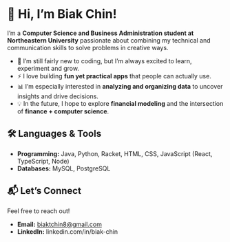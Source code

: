 # 👋 Hi, I’m Biak Chin! #

I’m a **Computer Science and Business Administration student at Northeastern University** passionate about combining my technical and communication skills to solve problems in creative ways.  

- 🌱 I’m still fairly new to coding, but I’m always excited to learn, experiment and grow.  
- ⚡ I love building **fun yet practical apps** that people can actually use.  
- 📊 I’m especially interested in **analyzing and organizing data** to uncover insights and drive decisions.  
- 💡 In the future, I hope to explore **financial modeling** and the intersection of **finance + computer science**.  


## 🛠️ Languages & Tools ##  
- **Programming:** Java, Python, Racket, HTML, CSS, JavaScript (React, TypeScript, Node)  
- **Databases:** MySQL, PostgreSQL


## 📬 Let’s Connect ##
Feel free to reach out!  
- **Email:** biaktchin8@gmail.com
- **Linkedln:** linkedin.com/in/biak-chin

